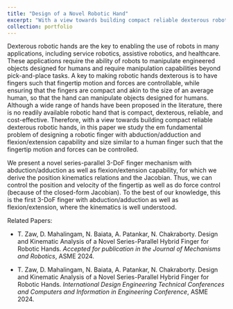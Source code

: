 ```yaml
---
title: "Design of a Novel Robotic Hand"
excerpt: "With a view towards building compact reliable dexterous robotic hands, we have explored the fundamental problem of designing a robotic finger with abduction/adduction and flexion/extension capability and size similar to a human finger such that the fingertip motion and forces can be controlled. <img src='/images/thumbnail.png'> We have developed a novel 3-degree-of-freedom (3-DoF) series-parallel hybrid mechanism for a robotic finger that is capable of abduction/adduction and flexion/extension. We present the complete position kinematics and differential kinematics of our proposed finger mechanism and show through simulation examples that the fingertip can be kinematically controlled to follow a given path. Both position control and velocity control capabilities are demonstrated. For more details please refer to the papers and the [YouTube video](https://www.youtube.com/watch?v=GsIMyZjH4Vg)"
collection: portfolio
---
```

Dexterous robotic hands are the key to enabling the use of robots in many applications, including service robotics, assistive robotics, and healthcare. These applications require the ability of robots to manipulate engineered objects designed for humans and require manipulation capabilities beyond pick-and-place tasks. A key to making robotic hands dexterous is to have fingers such that fingertip motion and forces are controllable, while ensuring that the fingers are compact and akin to the size of an average human, so that the hand can manipulate objects designed for humans. Although a wide range of hands have been proposed in the literature, there is no readily available robotic hand that is compact, dexterous, reliable, and cost-effective.  Therefore, with a view towards building compact reliable dexterous robotic hands, in this paper we study the em fundamental problem of designing a robotic finger with abduction/adduction and flexion/extension capability and size similar to a human finger such that the fingertip motion and forces can be controlled. 

We present a novel series-parallel 3-DoF finger mechanism with abduction/adduction as well as flexion/extension capability, for which we derive the position kinematics relations and the Jacobian. Thus, we can control the position and velocity of the fingertip as well as do force control (because of the closed-form Jacobian). To the best of our knowledge, this is the first 3-DoF finger with abduction/adduction as well as flexion/extension, where the kinematics is well understood.

Related Papers: 

* T. Zaw, D. Mahalingam, N. Baiata, A. Patankar, N. Chakraborty. Design and Kinematic Analysis of a Novel Series-Parallel Hybrid Finger for Robotic Hands. <i>Accepted for publication in the Journal of Mechanisms and Robotics</i>, ASME 2024.

* T. Zaw, D. Mahalingam, N. Baiata, A. Patankar, N. Chakraborty. Design and Kinematic Analysis of a Novel Series-Parallel Hybrid Finger for Robotic Hands. <i>International Design Engineering Technical Conferences and Computers and Information in Engineering Conference</i>, ASME 2024.
